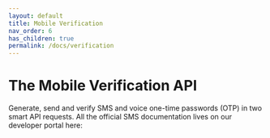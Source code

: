 ```yaml
---
layout: default
title: Mobile Verification
nav_order: 6
has_children: true
permalink: /docs/verification
---
```


# The Mobile Verification API

Generate, send and verify SMS and voice one-time passwords (OTP) in two smart API requests.
All the official SMS documentation lives on our developer portal here: [](https://developer.8x8.com/connect/reference/page)
